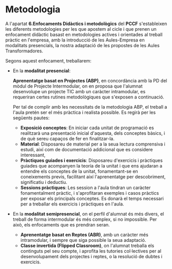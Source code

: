 # Metodologia

<!-- De la guia:

En seleccionar la metodologia per a cada unitat de programació, és molt important tindre en compte el marc pedagògic establit en el PCCF. Cada experiència d'aprenentatge es dissenyarà atenent les necessitats pedagògiques específiques de cada context, aplicant de manera flexible les diverses metodologies aprovades en el PCCF.

Com ja s'ha comentat anteriorment, les metodologies consensuades en el PCCF seran prescriptives a l'hora de planificar la programació. També és necessari fer èmfasi en la necessitat d'impulsar el treball a través de metodologies actives en les aules, i per això recomanem que la base del procés d'ensenyança-aprenentatge es realitze mitjançant propostes de reptes, projectes, aprenentatge a través del servici, etc.

-->

A l'apartat **6.Enfocaments Didàctics i metodològics** del **PCCF** s'estableixen les diferents metodologies per les que apostem al cicle i que prenen un enfocament didàctic basast en metodologies actives i orientades al treball pràctic en l'empresa, amb la introducció de les Aules-Empresa en modalitats presencials, la nostra adaptació de les propostes de les Aules Transformadores.

Segons aquest enfocament, treballarem:

* En la **modalitat presencial**:

     **Aprenentatge basat en Projectes (ABP)**, en concordància amb la PD del mòdul de Projecte Intermodular, on en proposa que l'alumnat desenvolupe un projecte TIC amb un caràcter intramodular, es requeriran certes rutines metodològiques que s'exposen a continuació.

    Per tal de complir amb les necessitats de la metodologia ABP, el treball a l'aula pretén ser el més pràctica i realista possible. Es regirà per les següents pautes:

    * **Exposició conceptes**: En iniciar cada unitat de programació es realitzarà una presentació inicial d'aquesta, dels conceptes bàsics, i de què sereu capaços de fer en finalitzar-la.
    * **Material**: Disposareu de material per a la seua lectura comprensiva i estudi, així com de documentació addicional que es considere interessant,
    * **Pràctiques guiades i exercicis**: Disposareu d'exercicis i pràctiques guiades que acompanyen la teoría de la unitat i que ens ajudaran a entendre els conceptes de la unitat, fonamentant-se en coneixements previs, facilitant així l'aprenentatge per descobriment, significatiu i deductiu.
    * **Sessions pràctiques**: Les session a l'aula tindran un caràcter fonamentalment pràctic, i s'aprofitaran exemples i casos pràctics per exposar els principals conceptes. Es donarà el temps necessari per a treballar els exercicis i pràctiques en l'aula.

* En la **modalitat semipresencial**, on el perfil d'alumnat és més divers, el treball de forma intermodular és més complex, si no impossible. Per això, els enfocaments que es prendran seran.
    * **Aprenentatge basat en Reptes (ABR)**, amb un caràcter més intramodular, i sempre que siga possible la seua adaptació.
    * **Classe invertida (Flipped Classroom)**, on l'alumnat treballa els continguts pel seu compte, i aprofita les tutories col·lectives per al desenvolupament dels projectes i reptes, o la resolució de dubtes i exercicis.